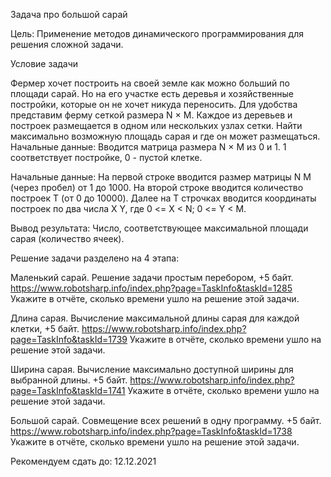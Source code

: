Задача про большой сарай

Цель:
Применение методов динамического программирования для решения сложной задачи.

Условие задачи

Фермер хочет построить на своей земле как можно больший по площади сарай. 
Но на его участке есть деревья и хозяйственные постройки, которые он не хочет никуда переносить. 
Для удобства представим ферму сеткой размера N × M.
Каждое из деревьев и построек размещается в одном или нескольких узлах сетки. 
Найти максимально возможную площадь сарая и где он может размещаться.
Начальные данные: Вводится матрица размера N × M из 0 и 1.
1 соответствует постройке, 0 - пустой клетке. 

Начальные данные: 
На первой строке вводится размер матрицы N M (через пробел) от 1 до 1000.
На второй строке вводится количество построек T (от 0 до 10000).
Далее на T строчках вводится координаты построек по два числа X Y, где 0 <= X < N; 0 <= Y < M.

Вывод результата:
Число, соответствующее максимальной площади сарая (количество ячеек). 

Решение задачи разделено на 4 этапа:

Маленький сарай. Решение задачи простым перебором, +5 байт.
https://www.robotsharp.info/index.php?page=TaskInfo&taskId=1285
Укажите в отчёте, сколько времени ушло на решение этой задачи.

Длина сарая. Вычисление максимальной длины сарая для каждой клетки, +5 байт.
https://www.robotsharp.info/index.php?page=TaskInfo&taskId=1739
Укажите в отчёте, сколько времени ушло на решение этой задачи.

Ширина сарая. Вычисление максимально доступной ширины для выбранной длины. +5 байт.
https://www.robotsharp.info/index.php?page=TaskInfo&taskId=1741
Укажите в отчёте, сколько времени ушло на решение этой задачи.

Большой сарай. Совмещение всех решений в одну программу. +5 байт.
https://www.robotsharp.info/index.php?page=TaskInfo&taskId=1738
Укажите в отчёте, сколько времени ушло на решение этой задачи.

Рекомендуем сдать до: 12.12.2021